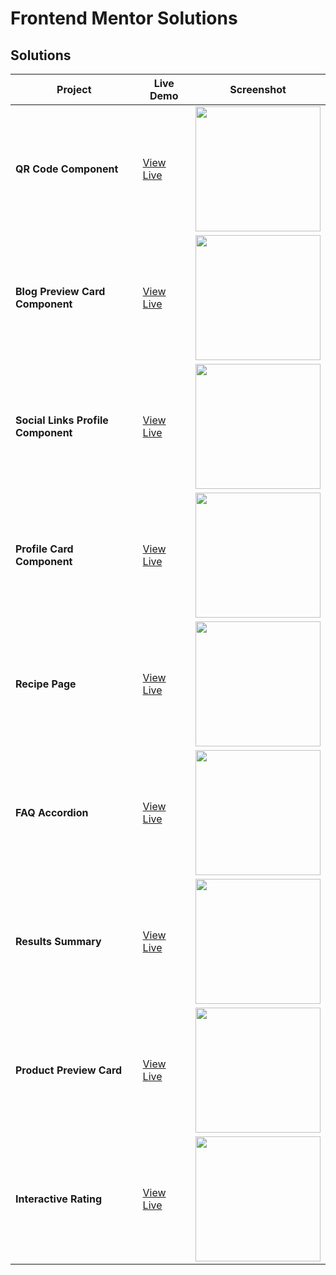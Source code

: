# Frontend Mentor Solutions

## Solutions

| Project                            | Live Demo                                                                                                  | Screenshot                                                                                                            |
| ---------------------------------- | ---------------------------------------------------------------------------------------------------------- | --------------------------------------------------------------------------------------------------------------------- |
| **QR Code Component**              | [View Live](https://srjuchenko.github.io/frontend-mentor-solutions/qr-code-component-main/index.html)      | <img src="https://github.com/user-attachments/assets/f51b4b47-47a9-4771-bd23-141449812e8d" width="200" height="auto"> |
| **Blog Preview Card Component**    | [View Live](https://srjuchenko.github.io/frontend-mentor-solutions/blog-preview-card-main/index.html)      | <img src="https://github.com/user-attachments/assets/8b5f07c5-8a33-4399-bbec-be57be14fcbe" width="200" height="auto"> |
| **Social Links Profile Component** | [View Live](https://srjuchenko.github.io/frontend-mentor-solutions/social-links-profile-main/index.html)   | <img src="https://github.com/user-attachments/assets/d2601e7e-3ce5-45e4-876a-90d77bc29cde" width="200" height="auto"> |
| **Profile Card Component**         | [View Live](https://srjuchenko.github.io/frontend-mentor-solutions/profile-card-component-main/index.html) | <img src="https://github.com/user-attachments/assets/70e9cde2-2389-4f09-af16-c6f5d3c5266d" width="200" height="auto"> |
| **Recipe Page**                    | [View Live](https://srjuchenko.github.io/frontend-mentor-solutions/recipe-page/index.html)                 | <img src="https://github.com/user-attachments/assets/28c2cca8-20bb-4977-b913-f94b7913dfe5" width="200" height="auto"> |
| **FAQ Accordion**                  | [View Live](https://srjuchenko.github.io/frontend-mentor-solutions/faq-accordion/index.html)               | <img src="https://github.com/user-attachments/assets/6a971a6a-aa4c-429a-9dc9-17b6caff57aa" width="200" height="auto"> |
| **Results Summary**                | [View Live](https://srjuchenko.github.io/frontend-mentor-solutions/results-summary-component/index.html)   | <img src="https://github.com/user-attachments/assets/abedab5b-b01d-4ee3-8e91-aee5a7c96461" width="200" height="auto"> |
| **Product Preview Card**           | [View Live](https://srjuchenko.github.io/frontend-mentor-solutions/product-preview-card/index.html)        | <img src="https://github.com/user-attachments/assets/6054bb1c-76f2-4c8f-8148-7590ac78b3c0" width="200" height="auto"> |
| **Interactive Rating**           | [View Live](https://srjuchenko.github.io/frontend-mentor-solutions/interactive-rating/index.html)        | <img src="https://github.com/user-attachments/assets/ba93c703-c25b-4905-8eab-cf6f9422648e" width="200" height="auto"> |


